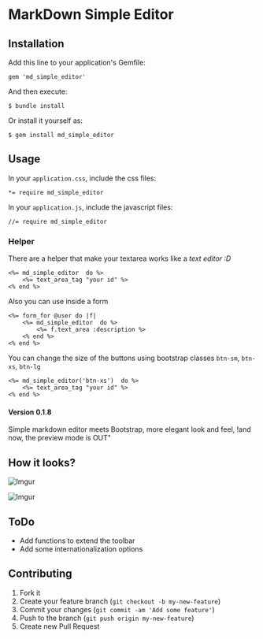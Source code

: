 # MarkDown Simple Editor



## Installation

Add this line to your application's Gemfile:

    gem 'md_simple_editor'

And then execute:

    $ bundle install

Or install it yourself as:

    $ gem install md_simple_editor

## Usage

In your `application.css`, include the css files:
    
    *= require md_simple_editor

In your `application.js`, include the javascript files:

    //= require md_simple_editor

### Helper

There are a helper that make your textarea works like a _text editor :D_

```rails
<%= md_simple_editor  do %>
    <%= text_area_tag "your id" %>
<% end %>
```
Also you can use inside a form
```rails
<%= form_for @user do |f|
    <%= md_simple_editor  do %>
        <%= f.text_area :description %>
    <% end %>
<% end %>
```
You can change the size of the buttons using bootstrap classes `btn-sm`, `btn-xs`, `btn-lg`
```rails
<%= md_simple_editor('btn-xs')  do %>
    <%= text_area_tag "your id" %>
<% end %>
```

#### Version 0.1.8

Simple markdown editor meets Bootstrap, more elegant look and feel, !and now, the preview mode is OUT"

## How it looks?

![Imgur](http://i.imgur.com/gg0MwlD.png)

![Imgur](http://i.imgur.com/tX29Zvi.png)


## ToDo

- Add functions to extend the toolbar
- Add some internationalization options

## Contributing

1. Fork it
2. Create your feature branch (`git checkout -b my-new-feature`)
3. Commit your changes (`git commit -am 'Add some feature'`)
4. Push to the branch (`git push origin my-new-feature`)
5. Create new Pull Request
